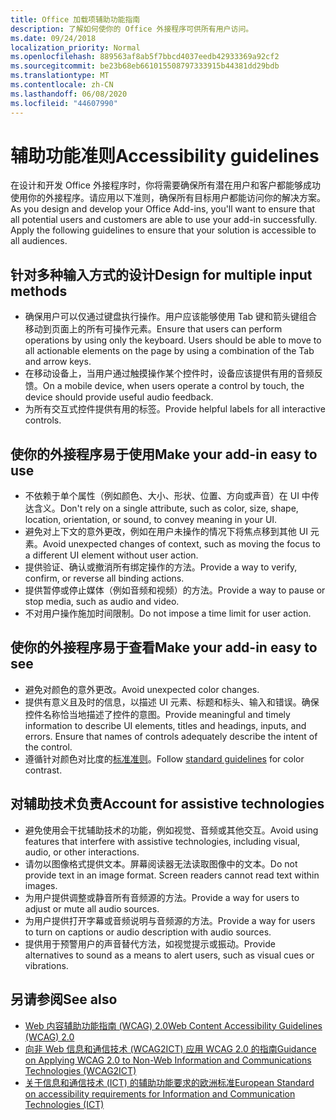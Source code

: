 ```yaml
---
title: Office 加载项辅助功能指南
description: 了解如何使你的 Office 外接程序可供所有用户访问。
ms.date: 09/24/2018
localization_priority: Normal
ms.openlocfilehash: 889563af8ab5f7bbcd4037eedb42933369a92cf2
ms.sourcegitcommit: be23b68eb661015508797333915b44381dd29bdb
ms.translationtype: MT
ms.contentlocale: zh-CN
ms.lasthandoff: 06/08/2020
ms.locfileid: "44607990"
---
```

# <a name="accessibility-guidelines"></a><span data-ttu-id="a3bda-103">辅助功能准则</span><span class="sxs-lookup"><span data-stu-id="a3bda-103">Accessibility guidelines</span></span>

<span data-ttu-id="a3bda-p101">在设计和开发 Office 外接程序时，你将需要确保所有潜在用户和客户都能够成功使用你的外接程序。请应用以下准则，确保所有目标用户都能访问你的解决方案。</span><span class="sxs-lookup"><span data-stu-id="a3bda-p101">As you design and develop your Office Add-ins, you'll want to ensure that all potential users and customers are able to use your add-in successfully. Apply the following guidelines to ensure that your solution is accessible to all audiences.</span></span>

## <a name="design-for-multiple-input-methods"></a><span data-ttu-id="a3bda-106">针对多种输入方式的设计</span><span class="sxs-lookup"><span data-stu-id="a3bda-106">Design for multiple input methods</span></span>

- <span data-ttu-id="a3bda-p102">确保用户可以仅通过键盘执行操作。用户应该能够使用 Tab 键和箭头键组合移动到页面上的所有可操作元素。</span><span class="sxs-lookup"><span data-stu-id="a3bda-p102">Ensure that users can perform operations by using only the keyboard. Users should be able to move to all actionable elements on the page by using a combination of the Tab and arrow keys.</span></span>
- <span data-ttu-id="a3bda-109">在移动设备上，当用户通过触摸操作某个控件时，设备应该提供有用的音频反馈。</span><span class="sxs-lookup"><span data-stu-id="a3bda-109">On a mobile device, when users operate a control by touch, the device should provide useful audio feedback.</span></span>
- <span data-ttu-id="a3bda-110">为所有交互式控件提供有用的标签。</span><span class="sxs-lookup"><span data-stu-id="a3bda-110">Provide helpful labels for all interactive controls.</span></span> 

## <a name="make-your-add-in-easy-to-use"></a><span data-ttu-id="a3bda-111">使你的外接程序易于使用</span><span class="sxs-lookup"><span data-stu-id="a3bda-111">Make your add-in easy to use</span></span>

- <span data-ttu-id="a3bda-112">不依赖于单个属性（例如颜色、大小、形状、位置、方向或声音）在 UI 中传达含义。</span><span class="sxs-lookup"><span data-stu-id="a3bda-112">Don't rely on a single attribute, such as color, size, shape, location, orientation, or sound, to convey meaning in your UI.</span></span>
- <span data-ttu-id="a3bda-113">避免对上下文的意外更改，例如在用户未操作的情况下将焦点移到其他 UI 元素。</span><span class="sxs-lookup"><span data-stu-id="a3bda-113">Avoid unexpected changes of context, such as moving the focus to a different UI element without user action.</span></span>
- <span data-ttu-id="a3bda-114">提供验证、确认或撤消所有绑定操作的方法。</span><span class="sxs-lookup"><span data-stu-id="a3bda-114">Provide a way to verify, confirm, or reverse all binding actions.</span></span>
- <span data-ttu-id="a3bda-115">提供暂停或停止媒体（例如音频和视频）的方法。</span><span class="sxs-lookup"><span data-stu-id="a3bda-115">Provide a way to pause or stop media, such as audio and video.</span></span>
- <span data-ttu-id="a3bda-116">不对用户操作施加时间限制。</span><span class="sxs-lookup"><span data-stu-id="a3bda-116">Do not impose a time limit for user action.</span></span>

## <a name="make-your-add-in-easy-to-see"></a><span data-ttu-id="a3bda-117">使你的外接程序易于查看</span><span class="sxs-lookup"><span data-stu-id="a3bda-117">Make your add-in easy to see</span></span>

- <span data-ttu-id="a3bda-118">避免对颜色的意外更改。</span><span class="sxs-lookup"><span data-stu-id="a3bda-118">Avoid unexpected color changes.</span></span>
- <span data-ttu-id="a3bda-p103">提供有意义且及时的信息，以描述 UI 元素、标题和标头、输入和错误。确保控件名称恰当地描述了控件的意图。</span><span class="sxs-lookup"><span data-stu-id="a3bda-p103">Provide meaningful and timely information to describe UI elements, titles and headings, inputs, and errors. Ensure that names of controls adequately describe the intent of the control.</span></span>
- <span data-ttu-id="a3bda-121">遵循针对颜色对比度的[标准准则](https://www.w3.org/TR/UNDERSTANDING-WCAG20/visual-audio-contrast-contrast.html)。</span><span class="sxs-lookup"><span data-stu-id="a3bda-121">Follow [standard guidelines](https://www.w3.org/TR/UNDERSTANDING-WCAG20/visual-audio-contrast-contrast.html) for color contrast.</span></span>

## <a name="account-for-assistive-technologies"></a><span data-ttu-id="a3bda-122">对辅助技术负责</span><span class="sxs-lookup"><span data-stu-id="a3bda-122">Account for assistive technologies</span></span>

- <span data-ttu-id="a3bda-123">避免使用会干扰辅助技术的功能，例如视觉、音频或其他交互。</span><span class="sxs-lookup"><span data-stu-id="a3bda-123">Avoid using features that interfere with assistive technologies, including visual, audio, or other interactions.</span></span>
- <span data-ttu-id="a3bda-p104">请勿以图像格式提供文本。屏幕阅读器无法读取图像中的文本。</span><span class="sxs-lookup"><span data-stu-id="a3bda-p104">Do not provide text in an image format. Screen readers cannot read text within images.</span></span>
- <span data-ttu-id="a3bda-126">为用户提供调整或静音所有音频源的方法。</span><span class="sxs-lookup"><span data-stu-id="a3bda-126">Provide a way for users to adjust or mute all audio sources.</span></span>
- <span data-ttu-id="a3bda-127">为用户提供打开字幕或音频说明与音频源的方法。</span><span class="sxs-lookup"><span data-stu-id="a3bda-127">Provide a way for users to turn on captions or audio description with audio sources.</span></span>
- <span data-ttu-id="a3bda-128">提供用于预警用户的声音替代方法，如视觉提示或振动。</span><span class="sxs-lookup"><span data-stu-id="a3bda-128">Provide alternatives to sound as a means to alert users, such as visual cues or vibrations.</span></span>

## <a name="see-also"></a><span data-ttu-id="a3bda-129">另请参阅</span><span class="sxs-lookup"><span data-stu-id="a3bda-129">See also</span></span>

- [<span data-ttu-id="a3bda-130">Web 内容辅助功能指南 (WCAG) 2.0</span><span class="sxs-lookup"><span data-stu-id="a3bda-130">Web Content Accessibility Guidelines (WCAG) 2.0</span></span>](https://www.w3.org/TR/wcag2ict/#REF-WCAG20)
- [<span data-ttu-id="a3bda-131">向非 Web 信息和通信技术 (WCAG2ICT) 应用 WCAG 2.0 的指南</span><span class="sxs-lookup"><span data-stu-id="a3bda-131">Guidance on Applying WCAG 2.0 to Non-Web Information and Communications Technologies (WCAG2ICT)</span></span>](https://www.w3.org/TR/wcag2ict/)
- [<span data-ttu-id="a3bda-132">关于信息和通信技术 (ICT) 的辅助功能要求的欧洲标准</span><span class="sxs-lookup"><span data-stu-id="a3bda-132">European Standard on accessibility requirements for Information and Communication Technologies (ICT)</span></span>](https://www.etsi.org/deliver/etsi_en/301500_301599/301549/01.00.00_20/en_301549v010000c.pdf) 
